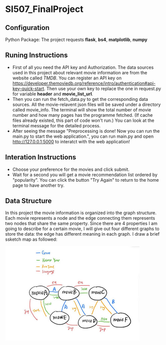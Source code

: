 # SI507_FinalProject
## Configuration
Python Package: The project requests **flask**, **bs4**, **matplotlib**, **numpy**


## Runing Instructions
+ First of all you need the API key and Authorization. The data sources used in this project about relevant movie information are from the website called *TMDB*. You can register an API key on https://developer.themoviedb.org/reference/intro/authentication#api-key-quick-start. Then use your own key to replace the one in request.py for variable **header** and **movie_list_url**.
+ Then you can run the fetch_data.py to get the corresponding data sources. All the movie-relavent json files will be saved under a directory called movie_info. The terminal will show the total number of movie number and how many pages has the programme fetched. (If cache files already existed, this part of code won't run.) You can look at the terminal message for the detailed process.
+ After seeing the message "Preprocessing is done! Now you can run the main.py to start the web application.", you
can run main.py and open http://127.0.0.1:5000 to interatct with the web application!

## Interation Instructions
+ Choose your preference for the movies and click submit.
+ Wait for a second you will get a movie recommendation list ordered by "popularity". You can click the button "Try
   Again" to return to the home page to have another try.

## Data Structure
In this project the movie information is organized into the graph structure. Each movie represents a node and the edge connecting them represents two nodes that share the same property. 
Since there are 4 properties I am going to describe for a certain movie, I will give out four different graphs to store the data: the edge has different meaning in each graph.
I draw a brief ssketch map as followed:

![Alt Text](images/data_structure.jpeg)

